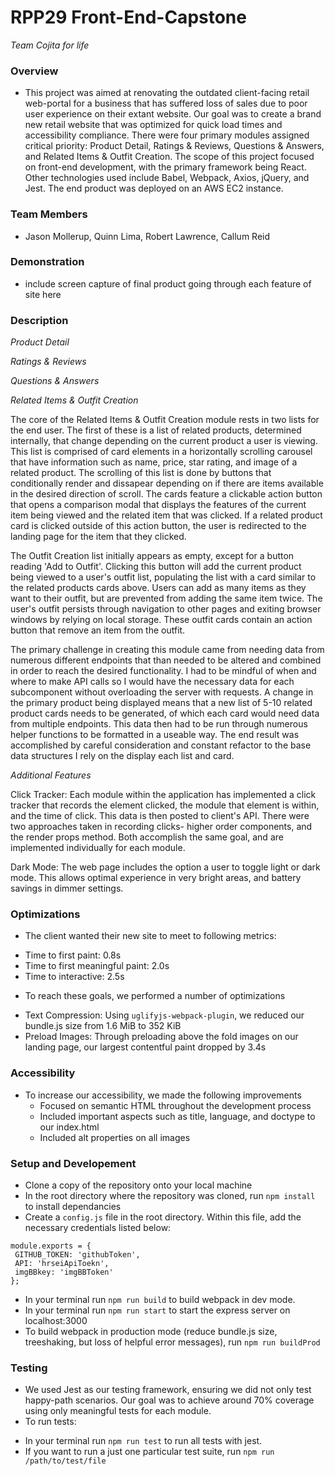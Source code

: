 # RPP29 Front-End-Capstone
*Team Cojita for life*

### Overview
- This project was aimed at renovating the outdated client-facing retail web-portal for a business that has suffered loss of sales due to poor user experience on their extant website. Our goal was to create a brand new retail website that was optimized for quick load times and accessibility compliance. There were four primary modules assigned critical priority: Product Detail, Ratings & Reviews, Questions & Answers, and Related Items & Outfit Creation. The scope of this project focused on front-end development, with the primary framework being React. Other technologies used include Babel, Webpack, Axios, jQuery, and Jest. The end product was deployed on an AWS EC2 instance.

### Team Members
- Jason Mollerup, Quinn Lima, Robert Lawrence, Callum Reid

### Demonstration
- include screen capture of final product going through each feature of site here

### Description
*Product Detail*

*Ratings & Reviews*

*Questions & Answers*

*Related Items & Outfit Creation*

The core of the Related Items & Outfit Creation module rests in two lists for the end user. The first of these is a list of related products, determined internally, that change depending on the current product a user is viewing. This list is comprised of card elements in a horizontally scrolling carousel that have information such as name, price, star rating, and image of a related product. The scrolling of this list is done by buttons that conditionally render and dissapear depending on if there are items available in the desired direction of scroll. The cards feature a clickable action button that opens a comparison modal that displays the features of the current item being viewed and the related item that was clicked. If a related product card is clicked outside of this action button, the user is redirected to the landing page for the item that they clicked.

The Outfit Creation list initially appears as empty, except for a button reading 'Add to Outfit'. Clicking this button will add the current product being viewed to a user's outfit list, populating the list with a card similar to the related products cards above. Users can add as many items as they want to their outfit, but are prevented from adding the same item twice. The user's outfit persists through navigation to other pages and exiting browser windows by relying on local storage. These outfit cards contain an action button that remove an item from the outfit. 

The primary challenge in creating this module came from needing data from numerous different endpoints that than needed to be altered and combined in order to reach the desired functionality. I had to be mindful of when and where to make API calls so I would have the necessary data for each subcomponent without overloading the server with requests. A change in the primary product being displayed means that a new list of 5-10 related product cards needs to be generated, of which each card would need data from multiple endpoints. This data then had to be run through numerous helper functions to be formatted in a useable way. The end result was accomplished by careful consideration and constant refactor to the base data structures I rely on the display each list and card.
     
*Additional Features*

Click Tracker: 
Each module within the application has implemented a click tracker that records the element clicked, the module that element is within, and the time of click. This data is then posted to client's API. There were two approaches taken in recording clicks- higher order components, and the render props method. Both accomplish the same goal, and are implemented individually for each module.

Dark Mode: 
The web page includes the option a user to toggle light or dark mode. This allows optimal experience in very bright areas, and battery savings in dimmer settings.


### Optimizations
- The client wanted their new site to meet to following metrics: 
 * Time to first paint: 0.8s
 * Time to first meaningful paint: 2.0s
 * Time to interactive: 2.5s

- To reach these goals, we performed a number of optimizations
 * Text Compression: Using `uglifyjs-webpack-plugin`, we reduced our bundle.js size from 1.6 MiB to 352 KiB
 * Preload Images: Through preloading above the fold images on our landing page, our largest contentful paint dropped by 3.4s

### Accessibility
- To increase our accessibility, we made the following improvements
  * Focused on semantic HTML throughout the development process
  * Included important aspects such as title, language, and doctype to our index.html
  * Included alt properties on all images

### Setup and Developement
- Clone a copy of the repository onto your local machine
- In the root directory where the repository was cloned, run `npm install` to install dependancies
- Create a `config.js` file in the root directory. Within this file, add the necessary credentials listed below:
 ```
 module.exports = {
  GITHUB_TOKEN: 'githubToken',
  API: 'hrseiApiToekn',
  imgBBkey: 'imgBBToken'
};
 ```
- In your terminal run `npm run build` to build webpack in dev mode.
- In your terminal run `npm run start` to start the express server on localhost:3000
- To build webpack in production mode (reduce bundle.js size, treeshaking, but loss of helpful error messages), run `npm run buildProd`


### Testing
- We used Jest as our testing framework, ensuring we did not only test happy-path scenarios. Our goal was to achieve around 70% coverage using only meaningful tests for each module. 
- To run tests:
 * In your terminal run `npm run test` to run all tests with jest.
 * If you want to run a just one particular test suite, run `npm run /path/to/test/file`
